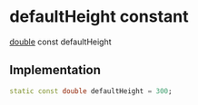 


# defaultHeight constant






[double](https://api.flutter.dev/flutter/dart-core/double-class.html) const defaultHeight
  







## Implementation

```dart
static const double defaultHeight = 300;


```







